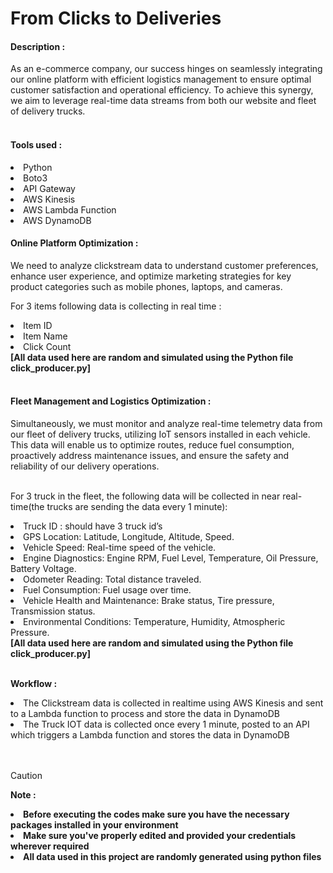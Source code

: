 # From Clicks to Deliveries <br>

<h4>Description : </h4>
As an e-commerce company, our success hinges on seamlessly integrating our online platform with efficient logistics management to ensure optimal customer satisfaction and operational efficiency. To achieve this synergy, we aim to leverage real-time data streams from both our website and fleet of delivery trucks. <br><br>

<h4>Tools used : </h4>
<li>Python</li>
<li>Boto3</li>
<li>API Gateway</li>
<li>AWS Kinesis</li>
<li>AWS Lambda Function</li>
<li>AWS DynamoDB</li>

<h4>Online Platform Optimization : </h4>
We need to analyze clickstream data to understand customer preferences, enhance user experience, and optimize marketing strategies for key product categories such as mobile phones, laptops, and cameras.<br>

For 3 items following data is collecting in real time : <br>
<li>Item ID</li>
<li>Item Name</li>
<li>Click Count</li>
<b>[All data used here are random and simulated using the Python file click_producer.py]</b><br><br>

<h4>Fleet Management and Logistics Optimization : </h4> 
Simultaneously, we must monitor and analyze real-time telemetry data from our fleet of delivery trucks, utilizing IoT sensors installed in each vehicle. This data will enable us to optimize routes, reduce fuel consumption, proactively address maintenance issues, and ensure the safety and reliability of our delivery operations. <br><br>

For 3 truck in the fleet, the following data will be collected in near real-time(the trucks are sending the data every 1 minute): <br>
<li>Truck ID : should have 3 truck id’s</li>
<li>GPS Location: Latitude, Longitude, Altitude, Speed.</li>
<li>Vehicle Speed: Real-time speed of the vehicle.</li>
<li>Engine Diagnostics: Engine RPM, Fuel Level, Temperature, Oil Pressure, Battery Voltage.</li>
<li>Odometer Reading: Total distance traveled.</li>
<li>Fuel Consumption: Fuel usage over time.</li>
<li>Vehicle Health and Maintenance: Brake status, Tire pressure, Transmission status.</li>
<li>Environmental Conditions: Temperature, Humidity, Atmospheric Pressure.</li>
<b>[All data used here are random and simulated using the Python file click_producer.py]</b><br><br>

<strong>Workflow : </strong><br>
<li>The Clickstream data is collected in realtime using AWS Kinesis and sent to a Lambda function to process and store the data in DynamoDB</li>
<li>The Truck IOT data is collected once every 1 minute, posted to an API which triggers a Lambda function and stores the data in DynamoDB</li><br><br>

> [!CAUTION]
> <strong>Note : <br>
><li> Before executing the codes make sure you have the necessary packages installed in your environment</li>
><li> Make sure you've properly edited and provided your credentials wherever required </li>
><li> All data used in this project are randomly generated using python files </li>
